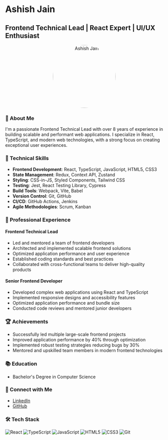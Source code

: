 # Ashish Jain
## Frontend Technical Lead | React Expert | UI/UX Enthusiast

<div align="center">
  <img src="profile.jpg" alt="Ashish Jain" width="200" style="border-radius: 50%;"/>
</div>

### 👋 About Me
I'm a passionate Frontend Technical Lead with over 8 years of experience in building scalable and performant web applications. I specialize in React, TypeScript, and modern web technologies, with a strong focus on creating exceptional user experiences.

### 🚀 Technical Skills
- **Frontend Development**: React, TypeScript, JavaScript, HTML5, CSS3
- **State Management**: Redux, Context API, Zustand
- **Styling**: CSS-in-JS, Styled Components, Tailwind CSS
- **Testing**: Jest, React Testing Library, Cypress
- **Build Tools**: Webpack, Vite, Babel
- **Version Control**: Git, GitHub
- **CI/CD**: GitHub Actions, Jenkins
- **Agile Methodologies**: Scrum, Kanban

### 💼 Professional Experience

#### Frontend Technical Lead
- Led and mentored a team of frontend developers
- Architected and implemented scalable frontend solutions
- Optimized application performance and user experience
- Established coding standards and best practices
- Collaborated with cross-functional teams to deliver high-quality products

#### Senior Frontend Developer
- Developed complex web applications using React and TypeScript
- Implemented responsive designs and accessibility features
- Optimized application performance and bundle size
- Conducted code reviews and mentored junior developers

### 🏆 Achievements
- Successfully led multiple large-scale frontend projects
- Improved application performance by 40% through optimization
- Implemented robust testing strategies reducing bugs by 30%
- Mentored and upskilled team members in modern frontend technologies

### 📚 Education
- Bachelor's Degree in Computer Science

### 🔗 Connect with Me
- [LinkedIn](https://www.linkedin.com/in/ashishjain316)
- [GitHub](https://github.com/ashishjain316)

### 🛠️ Tech Stack
![React](https://img.shields.io/badge/React-20232A?style=for-the-badge&logo=react&logoColor=61DAFB)
![TypeScript](https://img.shields.io/badge/TypeScript-007ACC?style=for-the-badge&logo=typescript&logoColor=white)
![JavaScript](https://img.shields.io/badge/JavaScript-F7DF1E?style=for-the-badge&logo=javascript&logoColor=black)
![HTML5](https://img.shields.io/badge/HTML5-E34F26?style=for-the-badge&logo=html5&logoColor=white)
![CSS3](https://img.shields.io/badge/CSS3-1572B6?style=for-the-badge&logo=css3&logoColor=white)
![Git](https://img.shields.io/badge/Git-F05032?style=for-the-badge&logo=git&logoColor=white)
